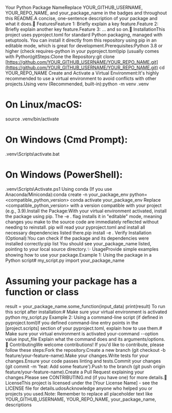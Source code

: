 Your Python Package NameReplace YOUR_GITHUB_USERNAME, YOUR_REPO_NAME, and your_package_name in the badges and throughout this README.A concise, one-sentence description of your package and what it does.🌟 FeaturesFeature 1: Briefly explain a key feature.Feature 2: Briefly explain another key feature.Feature 3: ... and so on.🚀 InstallationThis project uses pyproject.toml for standard Python packaging, managed with setuptools. You can install it directly from this repository using pip in an editable mode, which is great for development.Prerequisites:Python 3.8 or higher (check requires-python in your pyproject.toml)pip (usually comes with Python)gitSteps:Clone the Repository:git clone [https://github.com/YOUR_GITHUB_USERNAME/YOUR_REPO_NAME.git](https://github.com/YOUR_GITHUB_USERNAME/YOUR_REPO_NAME.git)
cd YOUR_REPO_NAME
Create and Activate a Virtual Environment:It's highly recommended to use a virtual environment to avoid conflicts with other projects.Using venv (Recommended, built-in):python -m venv .venv
# On Linux/macOS:
source .venv/bin/activate
# On Windows (Cmd Prompt):
.venv\Scripts\activate.bat
# On Windows (PowerShell):
.venv\Scripts\Activate.ps1
Using conda (If you use Anaconda/Miniconda):conda create -n your_package_env python=<compatible_python_version>
conda activate your_package_env
Replace <compatible_python_version> with a version compatible with your project (e.g., 3.9).Install the Package:With your virtual environment activated, install the package using pip. The -e . flag installs it in "editable" mode, meaning changes you make to the source code are immediately reflected without needing to reinstall. pip will read your pyproject.toml and install all necessary dependencies listed there.pip install -e .
Verify Installation (Optional):You can check if the package and its dependencies were installed correctly:pip list
You should see your_package_name listed, pointing to your local source directory.✨ UsageProvide simple examples showing how to use your package.Example 1: Using the package in a Python script# my_script.py
import your_package_name

# Assuming your package has a function or class
result = your_package_name.some_function(input_data)
print(result)
To run this script after installation:# Make sure your virtual environment is activated
python my_script.py
Example 2: Using a command-line script (if defined in pyproject.toml)If you defined command-line entry points in the [project.scripts] section of your pyproject.toml, explain how to use them.# Make sure your virtual environment is activated
your-command --option value input_file
Explain what the command does and its arguments/options.🤝 ContributingWe welcome contributions! If you'd like to contribute, please follow these steps:Fork the repository.Create a new branch (git checkout -b feature/your-feature-name).Make your changes.Write tests for your changes.Ensure your code passes linting and tests.Commit your changes (git commit -m 'feat: Add some feature').Push to the branch (git push origin feature/your-feature-name).Create a Pull Request explaining your changes.Please see CONTRIBUTING.md (if you have one) for more details.📄 LicenseThis project is licensed under the [Your License Name] - see the LICENSE file for details.udosAcknowledge anyone who helped you or projects you used.Note: Remember to replace all placeholder text like YOUR_GITHUB_USERNAME, YOUR_REPO_NAME, your_package_name, descriptions